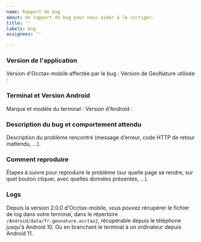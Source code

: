 ```yaml
---
name: Rapport de bug
about: Un rapport de bug pour nous aider à le corriger.
title: ''
labels: bug
assignees: ''

---
```


### Version de l'application

Version d'Occtax-mobile affectée par le bug :
Version de GeoNature utilisée :

### Terminal et Version Android

Marque et modèle du terminal :
Version d'Android :

### Description du bug et comportement attendu

Description du problème rencontré (message d’erreur, code HTTP de retour inattendu, …).

### Comment reproduire

Étapes à suivre pour reproduire le problème (sur quelle page se rendre, sur quel bouton cliquer,
avec quelles données présentes, …).

### Logs

Depuis la version 2.0.0 d'Occtax-mobile, vous pouvez récupérer le fichier de log dans votre terminal,
dans le répertoire `/Android/data/fr.geonature.occtax2`, récupérable depuis le téléphone jusqu'à
Android 10. Ou en branchant le terminal à un ordinateur depuis Android 11.

